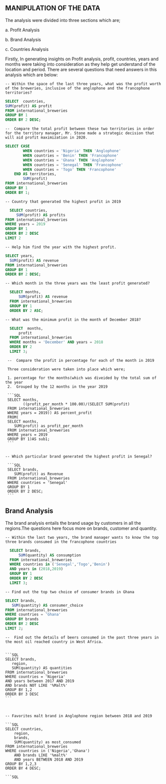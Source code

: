 ## MANIPULATION OF THE DATA

The analysis were divided into three sections which are;

a. Profit Analysis

b. Brand Analysis

c. Countries Analysis


Firstly, In generating insights on Profit analysis, profit, countries, years and months were taking into consideration as they help get understand of the location and period. 
There are several questions that need answers in this analysis which are below:

    -- Within the space of the last three years, what was the profit worth of the breweries, inclusive of the anglophone and the francophone territories?
 
 ```SQL
 SELECT  countries,
 SUM(profit) AS profit
 FROM international_breweries
 GROUP BY 1
 ORDER BY 2 DESC;      
 ```

    --  Compare the total profit between these two territories in order for the territory manager, Mr. Stone made a strategic decision that will aid profit maximization in 2020.
    
```SQL
SELECT CASE 
		WHEN countries = 'Nigeria' THEN 'Anglophone'
		WHEN countries = 'Benin' THEN 'Francophone'
		WHEN countries = 'Ghana' THEN 'Anglophone'
		WHEN countries = 'Senegal' THEN 'Francophone'
		WHEN countries = 'Togo' THEN 'Francophone'	
	END AS territories,
	    SUM(profit)   
FROM international_breweries
GROUP BY 1
ORDER BY 1;
```

    -- Country that generated the highest profit in 2019
 
 ```SQL
   SELECT countries, 
   	  SUM(profit) AS profits
 FROM international_breweries
 WHERE years = 2019
 GROUP BY 1
 ORDER BY 2 DESC
 LIMIT 2
 
 ```
 
    -- Help him find the year with the highest profit.
  ```SQL
 SELECT years,
 	SUM(profit) AS revenue
 FROM international_breweries
 GROUP BY 1
 ORDER BY 2 DESC;
 ```
 
    -- Which month in the three years was the least profit generated?
  ```SQL
    SELECT months,
 		SUM(profit) AS revenue
    FROM international_breweries
    GROUP BY 1
    ORDER BY 2 ASC;
   ```

    -- What was the minimum profit in the month of December 2018?
  ```SQL
    SELECT  months,
	    profit
    FROM international_breweries
    WHERE months = 'December' AND years = 2018
    ORDER BY 2 
    LIMIT 3;
   ```  
     
     
     --  Compare the profit in percentage for each of the month in 2019
     
     Three consideration were taken into place which were;
   
     1. percentage for the months(which was diveided by the total sum of the year
     2.  Grouped by the 12 months in the year 2019
   
     ```SQL
     SELECT months, 
            ((profit_per_month * 100.00)/(SELECT SUM(profit)
     FROM international_breweries
     WHERE years = 2019)) AS percent_profit			
     FROM(
     SELECT months,
		SUM(profit) as profit_per_month
     FROM international_breweries
     WHERE years = 2019
     GROUP BY 1)AS sub1;
     ```
     
     
    -- Which particular brand generated the highest profit in Senegal?
     
     ```SQL 
     SELECT brands,
		SUM(profit) as Revenue
     FROM international_breweries
     WHERE countries = 'Senegal'
     GROUP BY 1
     ORDER BY 2 DESC;
     ```
     
 ## Brand Analysis
     
The brand analysis entails the brand usage by customers in all the regions.The questions here focus more on brands, customer and quantity. 


    -- Within the last two years, the brand manager wants to know the top three brands consumed in the francophone countries
    
  ```SQL 
    SELECT brands,
		SUM(quantity) AS consumption
    FROM international_breweries
    WHERE countries in ('Senegal','Togo','Benin')
	AND years in (2018,2019)
    GROUP BY 1
    ORDER BY 2 DESC
    LIMIT 3;
  ```
    
    
    -- Find out the top two choice of consumer brands in Ghana
   
   
   ```SQL
   SELECT brands,
	  SUM(quantity) AS consumer_choice
   FROM international_breweries
   WHERE countries = 'Ghana'
   GROUP BY brands
   ORDER BY 2 DESC 
   LIMIT 2;
   ```

    --  Find out the details of beers consumed in the past three years in the most oil reached country in West Africa.
    
    
    ```SQL
    SELECT brands,
	   region,
	   SUM(quantity) AS quantities
    FROM international_breweries
    WHERE countries = 'Nigeria'
	AND years between 2017 AND 2019
	AND brands NOT LIKE '%Malt%'
    GROUP BY 1,2
    ORDER BY 3 DESC
    ```
    
    
    
    -- Favorites malt brand in Anglophone region between 2018 and 2019
    
    ```SQL
    SELECT countries,
		region,
		brands,
		SUM(quantity) as most_consumed
    FROM international_breweries
    WHERE countries in ('Nigeria','Ghana')
		AND brands LIKE '%malt%'
		AND years BETWEEN 2018 AND 2019
    GROUP BY 1,2,3
    ORDER BY 4 DESC;
	
    ```SQL
